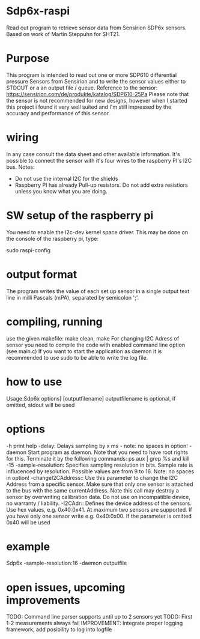 # Sdp6x-raspi
Read out program to retrieve sensor data from Sensirion SDP6x sensors. Based on work of Martin Steppuhn for SHT21.

# Purpose
This program is intended to read out one or more SDP610 differential pressure Sensors from Sensirion and to write the sensor values either to STDOUT or a an output file / queue. 
Reference to the sensor: https://sensirion.com/de/produkte/katalog/SDP610-25Pa
Please note that the sensor is not recommended for new designs, however when I started this project i found it very well suited and I'm still impressed by the accuracy and performance of this sensor.

# wiring
In any case consult the data sheet and other available information. It's possible to connect the sensor with it's four wires to the raspberry PI's I2C bus.
Notes:
- Do not use the internal I2C for the shields
- Raspberry PI has already Pull-up resistors. Do not add extra resistiors unless you know what you are doing.

# SW setup of the raspberry pi
You need to enable the I2c-dev kernel space driver. This may be done on the console of the raspberry pi, type:
	
sudo raspi-config

# output format
The program writes the value of each set up sensor in a single output text line in milli Pascals (mPA), separated by semicolon ';'.

# compiling, running
use the given makefile: make clean, make
For changing I2C Adress of sensor you need to compile the code with enabled command line option (see main.c)
If you want to start the application as daemon it is recommended to use sudo to be able to write the log file.

# how to use
Usage:Sdp6x options] [outputfilename]
  outputfilename is optional, if omitted, stdout will be used

# options
-h print help
-delay:<x>                                      Delays sampling by x ms - note: no spaces in option!
-daemon                                         Start program as daemon. Note that you need to have root rights for this. Terminate it by the following commands: ps aux | grep %s and kill -15 <pid>
-sample-resolution:<x>                          Specifies sampling resolution in bits. Sample rate is influcenced by resolution. Possible values are from 9 to 16. Note: no spaces in option!
-changeI2CAddress:<currentAddr>:<newAddress>    Use this parameter to change the I2C Address from a specific sensor. Make sure that only one sensor is attached to the bus with the same currentAddress. Note this call may destroy a sensor by overwriting calibration data. Do not use on incompatible device, no warranty / liability.
-I2CAdr:<d1>:<d2>                               Defines the device address of the sensors. Use hex values, e.g. 0x40:0x41. At maximum two sensors are supported. If you have only one sensor write e.g. 0x40:0x00. If the parameter is omitted 0x40 will be used
# example
  
  Sdp6x -sample-resolution:16 -daemon outputfile
	

# open issues, upcoming improvements

TODO: Command line parser supports until up to 2 sensors yet
TODO: First 1-2 measurements always fail 
IMPROVEMENT: Integrate proper logging framework, add posibility to log into logfile
